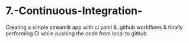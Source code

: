 # 7.-Continuous-Integration-
Creating a simple streamlit app with ci yaml &amp; .github workflows &amp; finally performing CI while pushing the code from local to github
